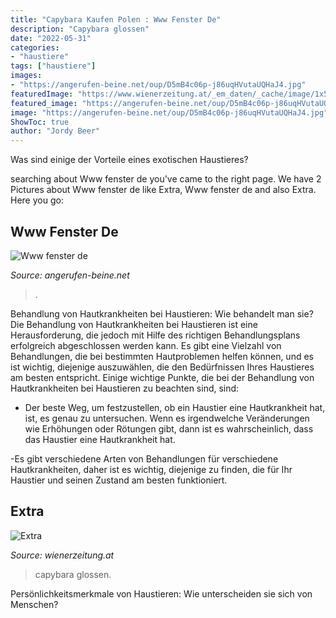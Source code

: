 ```yaml
---
title: "Capybara Kaufen Polen : Www Fenster De"
description: "Capybara glossen"
date: "2022-05-31"
categories:
- "haustiere"
tags: ["haustiere"]
images:
- "https://angerufen-beine.net/oup/D5mB4c06p-j86uqHVutaUQHaJ4.jpg"
featuredImage: "https://www.wienerzeitung.at/_em_daten/_cache/image/1x5zzv1Dn8TJK1YV94PZ6atf52B7eImZzCmumW7CBU_tAu5bZO8_v-qgR1DU7DS0LApqGTVNrOuOoqrjXMmFKagQ/210826-1051-capybara.jpg"
featured_image: "https://angerufen-beine.net/oup/D5mB4c06p-j86uqHVutaUQHaJ4.jpg"
image: "https://angerufen-beine.net/oup/D5mB4c06p-j86uqHVutaUQHaJ4.jpg"
ShowToc: true
author: "Jordy Beer"
---
```



Was sind einige der Vorteile eines exotischen Haustieres?

	

		
searching about Www fenster de you've came to the right page. We have 2 Pictures about Www fenster de like Extra, Www fenster de and also Extra. Here you go:
		
    
## Www Fenster De

<img loading=lazy src="https://angerufen-beine.net/oup/D5mB4c06p-j86uqHVutaUQHaJ4.jpg" onerror="this.onerror=null;this.src='https://tse4.mm.bing.net/th?id=OIP.Khlm7dA87Aas0aBJzKF9gwAAAA&amp;pid=15.1';" alt="Www fenster de">

_Source: angerufen-beine.net_

>. 

	

Behandlung von Hautkrankheiten bei Haustieren: Wie behandelt man sie?
Die Behandlung von Hautkrankheiten bei Haustieren ist eine Herausforderung, die jedoch mit Hilfe des richtigen Behandlungsplans erfolgreich abgeschlossen werden kann. Es gibt eine Vielzahl von Behandlungen, die bei bestimmten Hautproblemen helfen können, und es ist wichtig, diejenige auszuwählen, die den Bedürfnissen Ihres Haustieres am besten entspricht. Einige wichtige Punkte, die bei der Behandlung von Hautkrankheiten bei Haustieren zu beachten sind, sind:
- Der beste Weg, um festzustellen, ob ein Haustier eine Hautkrankheit hat, ist, es genau zu untersuchen. Wenn es irgendwelche Veränderungen wie Erhöhungen oder Rötungen gibt, dann ist es wahrscheinlich, dass das Haustier eine Hautkrankheit hat.

-Es gibt verschiedene Arten von Behandlungen für verschiedene Hautkrankheiten, daher ist es wichtig, diejenige zu finden, die für Ihr Haustier und seinen Zustand am besten funktioniert.

    
## Extra

<img loading=lazy src="https://www.wienerzeitung.at/_em_daten/_cache/image/1x5zzv1Dn8TJK1YV94PZ6atf52B7eImZzCmumW7CBU_tAu5bZO8_v-qgR1DU7DS0LApqGTVNrOuOoqrjXMmFKagQ/210826-1051-capybara.jpg" onerror="this.onerror=null;this.src='https://tse2.mm.bing.net/th?id=OIP.EH6WjDkMOo85WN-KsEb9NQAAAA&amp;pid=15.1';" alt="Extra">

_Source: wienerzeitung.at_

>capybara glossen. 

	

Persönlichkeitsmerkmale von Haustieren: Wie unterscheiden sie sich von Menschen?

